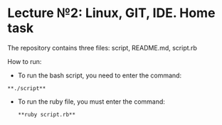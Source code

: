 # Lecture №2: Linux, GIT, IDE. Home task


The repository contains three files: script, README.md, script.rb

How to run:

* To run the bash script, you need to enter the command:  

`**./script**`

* To run the ruby file, you must enter the command: 

  `**ruby script.rb**`

